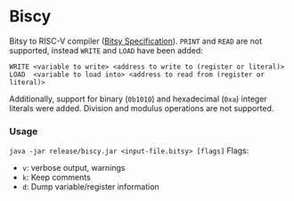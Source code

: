 # Biscy
Bitsy to RISC-V compiler ([Bitsy Specification](https://github.com/apbendi/bitsyspec/blob/master/BITSY.md)).
`PRINT` and `READ` are not supported, instead `WRITE` and `LOAD` have been added:
```
WRITE <variable to write> <address to write to (register or literal)>
LOAD  <variable to load into> <address to read from (register or literal)>
```
Additionally, support for binary (`0b1010`) and hexadecimal (`0xa`) integer literals were added.
Division and modulus operations are not supported.

### Usage
```java -jar release/biscy.jar <input-file.bitsy> [flags]```
Flags:
* `v`: verbose output, warnings
* `k`: Keep comments
* `d`: Dump variable/register information

